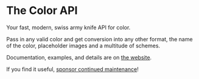 The Color API
========

Your fast, modern, swiss army knife API for color. 

Pass in any valid color and get conversion into any other format, the name of the color, placeholder images and a multitude of schemes.

Documentation, examples, and details are on [the website](https://www.thecolorapi.com).

If you find it useful, [sponsor continued maintenance](https://github.com/sponsors/joshbeckman)!



